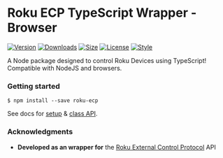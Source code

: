# Roku ECP TypeScript Wrapper - Browser

[![Version](https://img.shields.io/npm/v/roku-ecp)](https://www.npmjs.com/package/roku-ecp)
[![Downloads](https://img.shields.io/npm/dt/roku-ecp)](https://www.npmjs.com/package/roku-ecp)
[![Size](https://img.shields.io/bundlephobia/minzip/roku-ecp?label=size)](https://bundlephobia.com/result?p=roku-ecp)
[![License](https://img.shields.io/github/license/zakwht/roku?color=089)](./LICENSE.md)
[![Style](https://img.shields.io/badge/code_style-prettier-ff69b4.svg?style=flat)](https://github.com/prettier/prettier)

A Node package designed to control Roku Devices using TypeScript! Compatible with NodeJS and browsers.

### Getting started

```
$ npm install --save roku-ecp
```

See docs for [setup](https://github.com/zakwht/roku/blob/main/docs/setup.md) & [class API](https://github.com/zakwht/roku/blob/main/docs/api.md).

### Acknowledgments

- **Developed as an wrapper for** the [Roku External Control Protocol](https://developer.roku.com/en-ca/docs/developer-program/debugging/external-control-api.md) API

